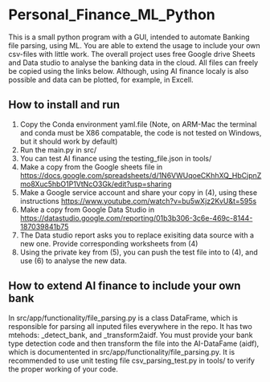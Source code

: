# Personal_Finance_ML_Python
This is a small python program with a GUI, intended to automate Banking file
parsing, using ML. You are able to extend the usage to include your own csv-files
with little work. The overall project uses free Google drive Sheets and Data studio
to analyse the banking data in the cloud. All files can freely be copied using the links below.
Although, using AI finance localy is also possible and data can be plotted, for example, in Excell.

## How to install and run
1. Copy the Conda environment yaml.file
(Note, on ARM-Mac the terminal and conda must be X86 compatable,
the code is not tested on Windows, but it should work by default)
2. Run the main.py in src/
3. You can test AI finance using the testing_file.json in tools/
4. Make a copy from the Google sheets file in https://docs.google.com/spreadsheets/d/1N6VWUqoeCKhhXQ_HbCjpnZmo8Xuc5hbO1P1VtNcO3Gk/edit?usp=sharing
5. Make a Google service account and share your copy in (4), using these instructions https://www.youtube.com/watch?v=bu5wXjz2KvU&t=595s
6. Make a copy from Google Data Studio in https://datastudio.google.com/reporting/01b3b306-3c6e-469c-8144-187039841b75
7. The Data studio report asks you to replace exisiting data source with a new one. Provide corresponding worksheets from (4)
8. Using the private key from (5), you can push the test file into to (4), and use (6) to analyse the new data.


## How to extend AI finance to include your own bank
In src/app/functionality/file_parsing.py is a class DataFrame, which is responsible for parsing all inputed files everywhere in the repo. 
It has two mtehods: _detect_bank, and _transform2aidf. You must provide your bank type detection code and then transform the file into the AI-DataFame (aidf),
which is documentented in src/app/functionality/file_parsing.py. It is recommended to use unit testing file csv_parsing_test.py in tools/ 
to verify the proper working of your code.




